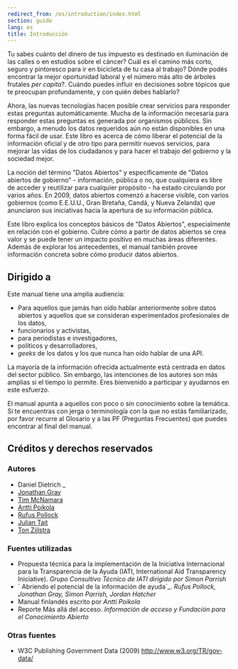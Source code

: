 ```yaml
---
redirect_from: /es/introduction/index.html
section: guide
lang: es
title: Introducción
---
```


Tu sabes cuánto del dinero de tus impuesto es destinado en iluminación de las calles o en estudios sobre el cáncer? Cuál es el camino más corto, seguro y pintoresco para ir en bicicleta de tu casa al trabajo? Dónde podés encontrar la mejor oportunidad laboral y el número más alto de árboles frutales *per capita*?. Cuándo puedes influir en decisiones sobre tópicos que te preocupan profundamente, y con quién debes hablarlo?

Ahora, las nuevas tecnologías hacen posible crear servicios para responder estas preguntas automáticamente. Mucha de la información necesaria para responder estas preguntas es generada por organismos públicos. Sin embargo, a menudo los datos requeridos aún no están disponibles en una forma fácil de usar. Este libro es acerca de cómo liberar el potencial de la información oficial y de otro tipo para permitir nuevos servicios, para mejorar las vidas de los ciudadanos y para hacer el trabajo del gobierno y la sociedad mejor.

La noción del término "Datos Abiertos" y específicamente de "Datos abiertos de gobierno" - información, pública o no, que cualquiera es libre de acceder y reutilizar para cualquier propósito - ha estado circulando por varios años. En 2009, datos abiertos comenzó a hacerse visible, con varios gobiernos (como E.E.U.U., Gran Bretaña, Candá, y Nueva Zelanda) que anunciaron sus iniciativas hacia la apertura de su información pública.

Este libro explica los conceptos básicos de "Datos Abiertos", especialmente en relación con el gobierno. Cubre cómo a partir de datos abiertos se crea valor y se puede tener un impacto positivo en muchas áreas diferentes. Además de explorar los antecedentes, el manual también provee información concreta sobre cómo producir datos abiertos.

## Dirigido a

Este manual tiene una amplia audiencia:

-   Para aquellos que jamás han oído hablar anteriormente sobre datos abiertos y aquellos que se consideran experimentados profesionales de los datos,
-   funcionarios y activistas,
-   para periodistas e investigadores,
-   políticos y desarrolladores,
-   *geeks* de los datos y los que nunca han oído hablar de una API.

La mayoría de la información ofrecida actualmente está centrada en datos del sector público. Sin embargo, las intenciones de los autores son más amplias si el tiempo lo permite. Eres bienvenido a participar y ayudarnos en este esfuerzo.

El manual apunta a aquellos con poco o sin conocimiento sobre la temática. Si te encuentras con jerga o terminología con la que no estás familiarizado, por favor recurre al Glosario y a las PF (Preguntas Frecuentes) que puedes encontrar al final del manual.

## Créditos y derechos reservados

### Autores

-   Daniel Dietrich \_
-   [Jonathan Gray](http://jonathangray.org/)
-   [Tim McNamara](http://timmcnamara.co.nz)
-   [Antti Poikola](http://apoikola.wordpress.com/)
-   [Rufus Pollock](http://rufuspollock.org/)
-   [Julian Tait](http://www.littlestar.tv/)
-   [Ton Zijlstra](http://www.zylstra.org/)

### Fuentes utilizadas

-   Propuesta técnica para la implementación de la Iniciativa Internacional para la Transparencia de la Ayuda (IATI, International Aid Transparency Iniciative). *Grupo Consultivo Técnico de IATI dirigido por Simon Parrish*
-   \` Abriendo el potencial de la información de ayuda\`\_. *Rufus Pollock, Jonathan Gray, Simon Parrish, Jordan Hatcher*
-   Manual finlandés escrito por *Antti Poikola*
-   Reporte Más allá del acceso. *Información de acceso y Fundación para el Conocimiento Abierto*

### Otras fuentes

-   W3C Publishing Government Data (2009) <http://www.w3.org/TR/gov-data/>
